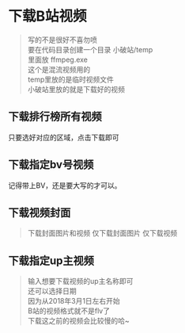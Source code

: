 # 下载B站视频
> 写的不是很好不喜勿喷  
要在代码目录创建一个目录 小破站/temp    
里面放 ffmpeg.exe  
这个是混流视频用的  
temp里放的是临时视频文件  
小破站里放的就是下载好的视频

## 下载排行榜所有视频
只要选好对应的区域，点击下载即可

## 下载指定bv号视频
记得带上BV，还是要大写的才可以。

## 下载视频封面
> 下载封面图片和视频
仅下载封面图片
仅下载视频

## 下载指定up主视频
> 输入想要下载视频的up主名称即可  
还可以选择日期  
因为从2018年3月1日左右开始  
B站的视频格式就不是flv了  
下载这之前的视频会比较慢的哈~
